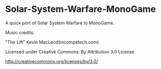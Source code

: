 # Solar-System-Warfare-MonoGame
A quick port of Solar System Warfare to MonoGame.

Music credits:

"The Lift" Kevin MacLeod(incompetech.com)

Licensed under Creative Commons: By Attribution 3.0 License

http://creativecommons.org/licenses/by/3.0/
